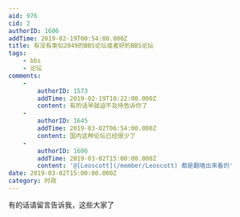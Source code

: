 ```yaml
---
aid: 976
cid: 2
authorID: 1606
addTime: 2019-02-19T00:54:00.000Z
title: 有没有类似2049的BBS论坛或者好的BBS论坛
tags:
    - bbs
    - 论坛
comments:
    -
        authorID: 1573
        addTime: 2019-02-19T10:22:00.000Z
        content: 有的话早就迫不及待告诉你了
    -
        authorID: 1645
        addTime: 2019-03-02T06:54:00.000Z
        content: 国内这种论坛已经很少了
    -
        authorID: 1606
        addTime: 2019-03-02T15:00:00.000Z
        content: '@[Leoscott](/member/Leoscott) 都是翻墙出来看的'
date: 2019-03-02T15:00:00.000Z
category: 时政
---
```


有的话请留言告诉我，这些大家了
